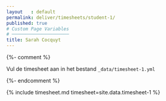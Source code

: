 ```yaml
---
layout   : default
permalink: deliver/timesheets/student-1/
published: true
# Custom Page Variables
# ─────────────────────
title: Sarah Cocquyt
---
```

{%- comment %}

Vul de timesheet aan in het bestand `_data/timesheet-1.yml`

{%- endcomment %}

{% include timesheet.md timesheet=site.data.timesheet-1 %}
